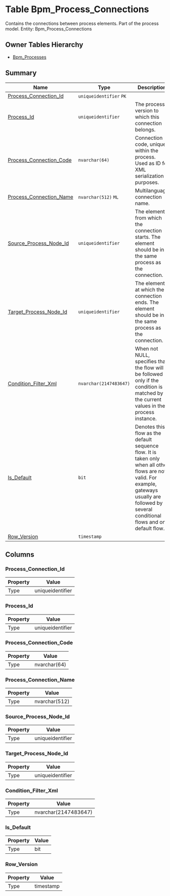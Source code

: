 # Table Bpm_Process_Connections

Contains the connections between process elements. Part of the process model. Entity: Bpm_Process_Connections

## Owner Tables Hierarchy

* [Bpm_Processes](Bpm_Processes.md)

## Summary

| Name | Type | Description |
| - | - | --- |
|[Process_Connection_Id](#process_connection_id)|`uniqueidentifier` `PK`||
|[Process_Id](#process_id)|`uniqueidentifier` |The process version to which this connection belongs.|
|[Process_Connection_Code](#process_connection_code)|`nvarchar(64)` |Connection code, unique within the process. Used as ID for XML serialization purposes.|
|[Process_Connection_Name](#process_connection_name)|`nvarchar(512)` `ML`|Multilanguage connection name.|
|[Source_Process_Node_Id](#source_process_node_id)|`uniqueidentifier` |The element, from which the connection starts. The element should be in the same process as the connection.|
|[Target_Process_Node_Id](#target_process_node_id)|`uniqueidentifier` |The element, at which the connection ends. The element should be in the same process as the connection.|
|[Condition_Filter_Xml](#condition_filter_xml)|`nvarchar(2147483647)` |When not NULL, specifies that the flow will be followed only if the condition is matched by the current values in the process instance.|
|[Is_Default](#is_default)|`bit` |Denotes this flow as the default sequence flow. It is taken only when all other flows are not valid. For example, gateways usually are followed by several conditional flows and one default flow.|
|[Row_Version](#row_version)|`timestamp` ||

## Columns

### Process_Connection_Id

| Property | Value |
| - | - |
|Type|uniqueidentifier|

### Process_Id

| Property | Value |
| - | - |
|Type|uniqueidentifier|

### Process_Connection_Code

| Property | Value |
| - | - |
|Type|nvarchar(64)|

### Process_Connection_Name

| Property | Value |
| - | - |
|Type|nvarchar(512)|

### Source_Process_Node_Id

| Property | Value |
| - | - |
|Type|uniqueidentifier|

### Target_Process_Node_Id

| Property | Value |
| - | - |
|Type|uniqueidentifier|

### Condition_Filter_Xml

| Property | Value |
| - | - |
|Type|nvarchar(2147483647)|

### Is_Default

| Property | Value |
| - | - |
|Type|bit|

### Row_Version

| Property | Value |
| - | - |
|Type|timestamp|


